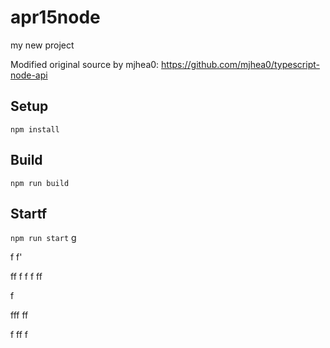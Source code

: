 # apr15node

my new project

Modified original source by mjhea0: https://github.com/mjhea0/typescript-node-api

## Setup

`npm install`

## Build



`npm run build`






## Startf




  















`npm run start`
g



f
f'


ff
f
f
f
ff  


f


fff
ff











f
ff
f
